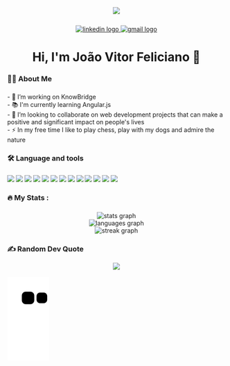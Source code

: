 <div align="center">
  <img height="150" src="https://media0.giphy.com/media/efsErLTpG8sHJspUDa/200w.webp?cid=ecf05e47mqe1awbrqrbr2rlsbppc4v0sj13kd433xfyya31t&rid=200w.webp&ct=g"  />
</div>

###

<div align="center">
  <a href="https://www.linkedin.com/in/jvitorfeliciano/" target="_blank">
    <img src="https://img.shields.io/static/v1?message=LinkedIn&logo=linkedin&label=&color=0077B5&logoColor=white&labelColor=&style=for-the-badge" height="25" alt="linkedin logo"  />
  </a>
 <a href="mailto:jvitorfeliciano1@gmail.com" target="_blank">
  <img src="https://img.shields.io/static/v1?message=Gmail&logo=gmail&label=&color=D14836&logoColor=white&labelColor=&style=for-the-badge" height="25" alt="gmail logo" />
</a>
</div>


<h1 align="center">Hi, I'm João Vitor Feliciano  👋</h1>

###

<h3 align="left">👩‍💻  About Me</h3>

###

<p align="left">- 🔭 I’m working on KnowBridge<br>- 📚 I'm currently learning Angular.js<br>- 👯 I’m looking to collaborate on web development projects that can make a positive and significant impact on people's lives<br>- ⚡ In my free time I like  to play chess, play with my dogs and admire the nature</p>

###

<h3 align="left">🛠 Language and tools</h3>

###

<div align="left">
  <img src="https://img.shields.io/badge/HTML-%23E34F26.svg?style=for-the-badge&logo=html5&logoColor=white"/>
  <img src="https://img.shields.io/badge/CSS-%231572B6.svg?style=for-the-badge&logo=css3&logoColor=white"/>
  <img src="https://img.shields.io/badge/javascript-%23323330.svg?style=for-the-badge&logo=javascript&logoColor=%23F7DF1E"/>
  <img src="https://img.shields.io/badge/React-%2361DAFB.svg?style=for-the-badge&logo=react&logoColor=white"/>
  <img src="https://img.shields.io/badge/Express-%23404d59.svg?style=for-the-badge&logo=express&logoColor=white"/>
  <img src="https://img.shields.io/badge/PostgreSQL-%23316192.svg?style=for-the-badge&logo=postgresql&logoColor=white"/>
  <img src="https://img.shields.io/badge/MongoDB-%234ea94b.svg?style=for-the-badge&logo=mongodb&logoColor=white"/>
  <img src="https://img.shields.io/badge/Redis-%23DC382D.svg?style=for-the-badge&logo=redis&logoColor=white"/>
  <img src="https://img.shields.io/badge/Prisma-%232D3748.svg?style=for-the-badge&logo=prisma&logoColor=white"/>
  <img src="https://img.shields.io/badge/TypeScript-%23007ACC.svg?style=for-the-badge&logo=typescript&logoColor=white"/>
  <img src="https://img.shields.io/badge/Node.js-%23339933.svg?style=for-the-badge&logo=node.js&logoColor=white"/>
  <img src="https://img.shields.io/badge/styled--components-%23DB7093.svg?style=for-the-badge&logo=styled-components&logoColor=white"/>
  <img src="https://img.shields.io/badge/Docker-%232496ED.svg?style=for-the-badge&logo=docker&logoColor=white"/>
</div>

###

<h3 align="left">🔥   My Stats :</h3>

###

<div align="center">
</div>

###

<div align="center">
  <img src="https://github-readme-stats.vercel.app/api?username=jvitorfeliciano&hide_title=false&hide_rank=false&show_icons=true&include_all_commits=true&count_private=true&disable_animations=false&theme=dark&locale=en&hide_border=false&order=1" height="150" alt="stats graph" /> <br>
  <img src="https://github-readme-stats.vercel.app/api/top-langs?username=jvitorfeliciano&locale=en&hide_title=false&layout=compact&card_width=320&langs_count=6&theme=dark&hide_border=false&order=2" height="190" alt="languages graph" /> <br>
  <img src="https://streak-stats.demolab.com?user=jvitorfeliciano&locale=en&mode=daily&theme=dark&hide_border=false&border_radius=5&order=3" height="150" alt="streak graph"  />
</div>

###


<h3 align="left">✍️ Random Dev Quote</h3>
<div  align="center">
  <img src= "https://quotes-github-readme.vercel.app/api?type=horizontal&theme=dark" />
</div>


  
![Snake animation](https://github.com/jvitorfeliciano/jvitorfeliciano/blob/output/github-contribution-grid-snake.svg)
 
